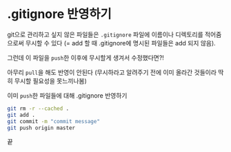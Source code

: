 # .gitignore 반영하기

git으로 관리하고 싶지 않은 파일들은  `.gitignore` 파일에 이름이나 디렉토리를 적어줌으로써 무시할 수 있다 (= add 할 때 .gitignore에 명시된 파일들은 add 되지 않음).  

그런데 이 파일을 `push`한 이후에 무시할게 생겨서 수정했다면?! 

아무리 `pull`을 해도 반영이 안된다 (무시하라고 알려주기 전에 이미 올라간 것들이라 딱히 무시할 필요성을 못느끼나봄)



이미 `push`한 파일들에 대해 .gitignore 반영하기

```bash
git rm -r --cached .	
git add .
git commit -m "commit message"
git push origin master
```



끝